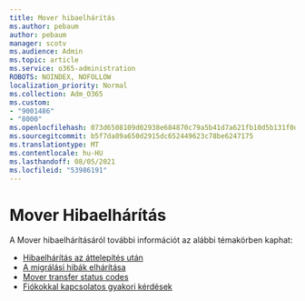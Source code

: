```yaml
---
title: Mover hibaelhárítás
ms.author: pebaum
author: pebaum
manager: scotv
ms.audience: Admin
ms.topic: article
ms.service: o365-administration
ROBOTS: NOINDEX, NOFOLLOW
localization_priority: Normal
ms.collection: Adm_O365
ms.custom:
- "9001486"
- "8000"
ms.openlocfilehash: 073d6508109d02938e684870c79a5b41d7a621fb10d5b131f0d9103901fce460
ms.sourcegitcommit: b5f7da89a650d2915dc652449623c78be6247175
ms.translationtype: MT
ms.contentlocale: hu-HU
ms.lasthandoff: 08/05/2021
ms.locfileid: "53986191"
---
```

# <a name="mover-troubleshooting"></a>Mover Hibaelhárítás

A Mover hibaelhárításáról további információt az alábbi témakörben kaphat:

- [Hibaelhárítás az áttelepítés után](https://docs.microsoft.com/sharepointmigration/mover-post-migration-troubleshooting)  
- [A migrálási hibák elhárítása](https://docs.microsoft.com/sharepointmigration/mover-error-faq)  
- [Mover transfer status codes](https://docs.microsoft.com/sharepointmigration/mover-transfer-status-codes)
- [Fiókokkal kapcsolatos gyakori kérdések](https://docs.microsoft.com/sharepointmigration/mover-account-faq)
